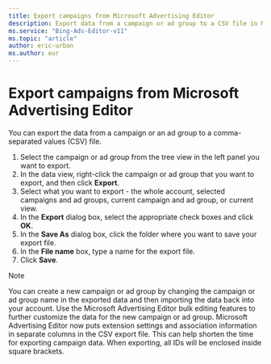 ```yaml
---
title: Export campaigns from Microsoft Advertising Editor
description: Export data from a campaign or ad group to a CSV file in Microsoft Advertising Editor.
ms.service: "Bing-Ads-Editor-v11"
ms.topic: "article"
author: eric-urban
ms.author: eur
---
```


# Export campaigns from Microsoft Advertising Editor

You can export the data from a campaign or an ad group to a comma-separated values (CSV) file.

1. Select the campaign or ad group from the tree view in the left panel you want to export.
1. In the data view, right-click the campaign or ad group that you want to export, and then click **Export**.
1. Select what you want to export - the whole account, selected campaigns and ad groups, current campaign and ad group, or current view.
1. In the **Export** dialog box, select the appropriate check boxes and click **OK**.
1. In the **Save As** dialog box, click the folder where you want to save your export file.
1. In the **File name** box, type a name for the export file.
1. Click **Save**.

> [!NOTE]
> You can create a new campaign or ad group by changing the campaign or ad group name in the exported data and then importing the data back into your account. Use the Microsoft Advertising Editor bulk editing features to further customize the data for the new campaign or ad group.
> Microsoft Advertising Editor now puts extension settings and association information in separate columns in the CSV export file. This can help shorten the time for exporting campaign data.
> When exporting, all IDs will be enclosed inside square brackets.


